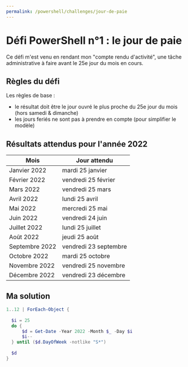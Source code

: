 ```yaml
---
permalink: /powershell/challenges/jour-de-paie
---
```


# Défi PowerShell n°1 : le jour de paie

Ce défi m'est venu en rendant mon "compte rendu d'activité", une tâche administrative à faire avant le 25e jour du mois en cours.

## Règles du défi

Les règles de base :
- le résultat doit être le jour ouvré le plus proche du 25e jour du mois (hors samedi & dimanche)
- les jours feriés ne sont pas à prendre en compte (pour simplifier le modèle)

## Résultats attendus pour l'année 2022

Mois | Jour attendu
---- | ------------
Janvier 2022 | mardi 25 janvier
Février 2022 | vendredi 25 février
Mars 2022 | vendredi 25 mars
Avril 2022 | lundi 25 avril
Mai 2022 | mercredi 25 mai
Juin 2022 | vendredi 24 juin
Juillet 2022 | lundi 25 juillet
Août 2022 | jeudi 25 août
Septembre 2022 | vendredi 23 septembre
Octobre 2022 | mardi 25 octobre
Novembre 2022 | vendredi 25 novembre
Décembre 2022 | vendredi 23 décembre

## Ma solution

```powershell
1..12 | ForEach-Object {
  
  $i = 25
  do {
      $d = Get-Date -Year 2022 -Month $_ -Day $i
      $i--
  } until ($d.DayOfWeek -notlike "S*")
  
  $d
}
```
